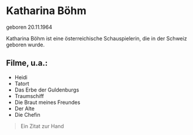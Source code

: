 # Katharina Böhm
geboren 20.11.1964

Katharina Böhm ist eine österreichische Schauspielerin, die in der Schweiz geboren wurde.

## Filme, u.a.:
* Heidi
* Tatort
* Das Erbe der Guldenburgs
* Traumschiff
* Die Braut meines Freundes
* Der Alte
* Die Chefin

> Ein Zitat zur Hand